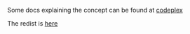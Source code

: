   
Some docs explaining the concept can be found at [codeplex](http://lwas.codeplex.com/documentation)

The redist is [here](https:github.com/t1b1c/lwas-deploy)
